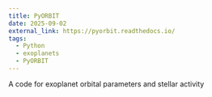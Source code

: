 ```yaml
---
title: PyORBIT
date: 2025-09-02
external_link: https://pyorbit.readthedocs.io/
tags:
  - Python
  - exoplanets
  - PyORBIT
---
```


A code for exoplanet orbital parameters and stellar activity

<!--more-->
